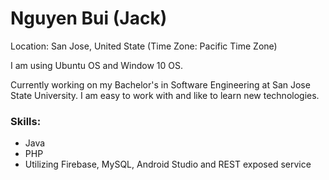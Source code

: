 # Nguyen Bui (Jack)
Location: San Jose, United State (Time Zone: Pacific Time Zone)

I am using Ubuntu OS and Window 10 OS.

Currently working on my Bachelor's in Software Engineering at San Jose State University.
I am easy to work with and like to learn new technologies.

### Skills:
* Java
* PHP
* Utilizing Firebase, MySQL, Android Studio and REST exposed service
